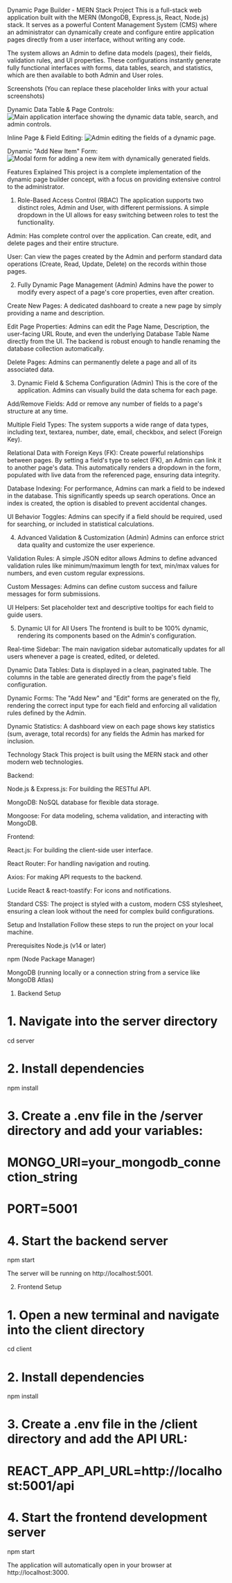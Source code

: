 Dynamic Page Builder - MERN Stack Project
This is a full-stack web application built with the MERN (MongoDB, Express.js, React, Node.js) stack. It serves as a powerful Content Management System (CMS) where an administrator can dynamically create and configure entire application pages directly from a user interface, without writing any code.

The system allows an Admin to define data models (pages), their fields, validation rules, and UI properties. These configurations instantly generate fully functional interfaces with forms, data tables, search, and statistics, which are then available to both Admin and User roles.

Screenshots
(You can replace these placeholder links with your actual screenshots)

Dynamic Data Table & Page Controls:
![Main application interface showing the dynamic data table, search, and admin controls.](https://placehold.co/800x450/4f46e5/ffffff?text=Main%20Dashboard%20Screenshot)

Inline Page & Field Editing:
![Admin editing the fields of a dynamic page.](https://placehold.co/800x400/10b981/ffffff?text=Field%20Editor%20Screenshot)

Dynamic "Add New Item" Form:
![Modal form for adding a new item with dynamically generated fields.](https://placehold.co/600x400/ef4444/ffffff?text=Dynamic%20Form%20Screenshot)

Features Explained
This project is a complete implementation of the dynamic page builder concept, with a focus on providing extensive control to the administrator.

1. Role-Based Access Control (RBAC)
The application supports two distinct roles, Admin and User, with different permissions. A simple dropdown in the UI allows for easy switching between roles to test the functionality.

Admin: Has complete control over the application. Can create, edit, and delete pages and their entire structure.

User: Can view the pages created by the Admin and perform standard data operations (Create, Read, Update, Delete) on the records within those pages.

2. Fully Dynamic Page Management (Admin)
Admins have the power to modify every aspect of a page's core properties, even after creation.

Create New Pages: A dedicated dashboard to create a new page by simply providing a name and description.

Edit Page Properties: Admins can edit the Page Name, Description, the user-facing URL Route, and even the underlying Database Table Name directly from the UI. The backend is robust enough to handle renaming the database collection automatically.

Delete Pages: Admins can permanently delete a page and all of its associated data.

3. Dynamic Field & Schema Configuration (Admin)
This is the core of the application. Admins can visually build the data schema for each page.

Add/Remove Fields: Add or remove any number of fields to a page's structure at any time.

Multiple Field Types: The system supports a wide range of data types, including text, textarea, number, date, email, checkbox, and select (Foreign Key).

Relational Data with Foreign Keys (FK): Create powerful relationships between pages. By setting a field's type to select (FK), an Admin can link it to another page's data. This automatically renders a dropdown in the form, populated with live data from the referenced page, ensuring data integrity.

Database Indexing: For performance, Admins can mark a field to be indexed in the database. This significantly speeds up search operations. Once an index is created, the option is disabled to prevent accidental changes.

UI Behavior Toggles: Admins can specify if a field should be required, used for searching, or included in statistical calculations.

4. Advanced Validation & Customization (Admin)
Admins can enforce strict data quality and customize the user experience.

Validation Rules: A simple JSON editor allows Admins to define advanced validation rules like minimum/maximum length for text, min/max values for numbers, and even custom regular expressions.

Custom Messages: Admins can define custom success and failure messages for form submissions.

UI Helpers: Set placeholder text and descriptive tooltips for each field to guide users.

5. Dynamic UI for All Users
The frontend is built to be 100% dynamic, rendering its components based on the Admin's configuration.

Real-time Sidebar: The main navigation sidebar automatically updates for all users whenever a page is created, edited, or deleted.

Dynamic Data Tables: Data is displayed in a clean, paginated table. The columns in the table are generated directly from the page's field configuration.

Dynamic Forms: The "Add New" and "Edit" forms are generated on the fly, rendering the correct input type for each field and enforcing all validation rules defined by the Admin.

Dynamic Statistics: A dashboard view on each page shows key statistics (sum, average, total records) for any fields the Admin has marked for inclusion.

Technology Stack
This project is built using the MERN stack and other modern web technologies.

Backend:

Node.js & Express.js: For building the RESTful API.

MongoDB: NoSQL database for flexible data storage.

Mongoose: For data modeling, schema validation, and interacting with MongoDB.

Frontend:

React.js: For building the client-side user interface.

React Router: For handling navigation and routing.

Axios: For making API requests to the backend.

Lucide React & react-toastify: For icons and notifications.

Standard CSS: The project is styled with a custom, modern CSS stylesheet, ensuring a clean look without the need for complex build configurations.

Setup and Installation
Follow these steps to run the project on your local machine.

Prerequisites
Node.js (v14 or later)

npm (Node Package Manager)

MongoDB (running locally or a connection string from a service like MongoDB Atlas)

1. Backend Setup
# 1. Navigate into the server directory
cd server

# 2. Install dependencies
npm install

# 3. Create a .env file in the /server directory and add your variables:
#    MONGO_URI=your_mongodb_connection_string
#    PORT=5001

# 4. Start the backend server
npm start

The server will be running on http://localhost:5001.

2. Frontend Setup
# 1. Open a new terminal and navigate into the client directory
cd client

# 2. Install dependencies
npm install

# 3. Create a .env file in the /client directory and add the API URL:
#    REACT_APP_API_URL=http://localhost:5001/api

# 4. Start the frontend development server
npm start

The application will automatically open in your browser at http://localhost:3000.
